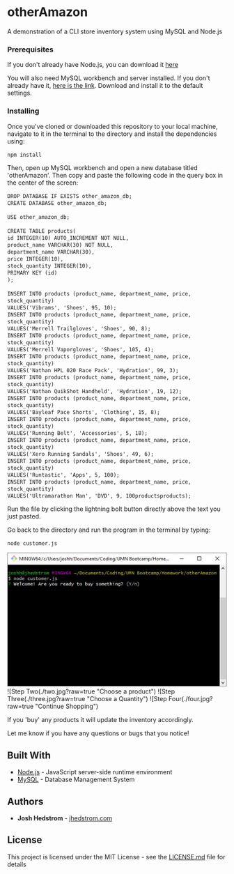 # otherAmazon
A demonstration of a CLI store inventory system using MySQL and Node.js

### Prerequisites

If you don't already have Node.js, you can download it [here](https://nodejs.org/en/download/)

You will also need MySQL workbench and server installed. If you don't already have it, [here is the link](https://dev.mysql.com/downloads/installer/). Download and install it to the default settings. 

### Installing

Once you've cloned or downloaded this repository to your local machine, navigate to it in the terminal to the directory and install the dependencies using:

```
npm install
```

Then, open up MySQL workbench and open a new database titled 'otherAmazon'. Then copy and paste the following code in the query box in the center of the screen:

```
DROP DATABASE IF EXISTS other_amazon_db;
CREATE DATABASE other_amazon_db;

USE other_amazon_db;

CREATE TABLE products(
id INTEGER(10) AUTO_INCREMENT NOT NULL,
product_name VARCHAR(30) NOT NULL,
department_name VARCHAR(30),
price INTEGER(10),
stock_quantity INTEGER(10),
PRIMARY KEY (id)
);

INSERT INTO products (product_name, department_name, price, stock_quantity)
VALUES('Vibrams', 'Shoes', 95, 10);
INSERT INTO products (product_name, department_name, price, stock_quantity)
VALUES('Merrell Trailgloves', 'Shoes', 90, 8);
INSERT INTO products (product_name, department_name, price, stock_quantity)
VALUES('Merrell Vaporgloves', 'Shoes', 105, 4);
INSERT INTO products (product_name, department_name, price, stock_quantity)
VALUES('Nathan HPL 020 Race Pack', 'Hydration', 99, 3);
INSERT INTO products (product_name, department_name, price, stock_quantity)
VALUES('Nathan QuikShot Handheld', 'Hydration', 19, 12);
INSERT INTO products (product_name, department_name, price, stock_quantity)
VALUES('Bayleaf Pace Shorts', 'Clothing', 15, 8);
INSERT INTO products (product_name, department_name, price, stock_quantity)
VALUES('Running Belt', 'Accessories', 5, 18);
INSERT INTO products (product_name, department_name, price, stock_quantity)
VALUES('Xero Running Sandals', 'Shoes', 49, 6);
INSERT INTO products (product_name, department_name, price, stock_quantity)
VALUES('Runtastic', 'Apps', 5, 100);
INSERT INTO products (product_name, department_name, price, stock_quantity)
VALUES('Ultramarathon Man', 'DVD', 9, 100productsproducts);
```

Run the file by clicking the lightning bolt button directly above the text you just pasted.

Go back to the directory and run the program in the terminal by typing:

```
node customer.js
```

![Step One](./one.jpg?raw=true "The Welcome Page")
![Step Two(./two.jpg?raw=true "Choose a product")
![Step Three(./three.jpg?raw=true "Choose a Quantity")
![Step Four(./four.jpg?raw=true "Continue Shopping")

If you 'buy' any products it will update the inventory accordingly.

Let me know if you have any questions or bugs that you notice!

## Built With

* [Node.js](https://nodejs.org/en/) - JavaScript server-side runtime environment 
* [MySQL](https://www.mysql.com/) - Database Management System

## Authors

* **Josh Hedstrom** - [jhedstrom.com](https://jhedstrom.com/)

## License

This project is licensed under the MIT License - see the [LICENSE.md](LICENSE.md) file for details
